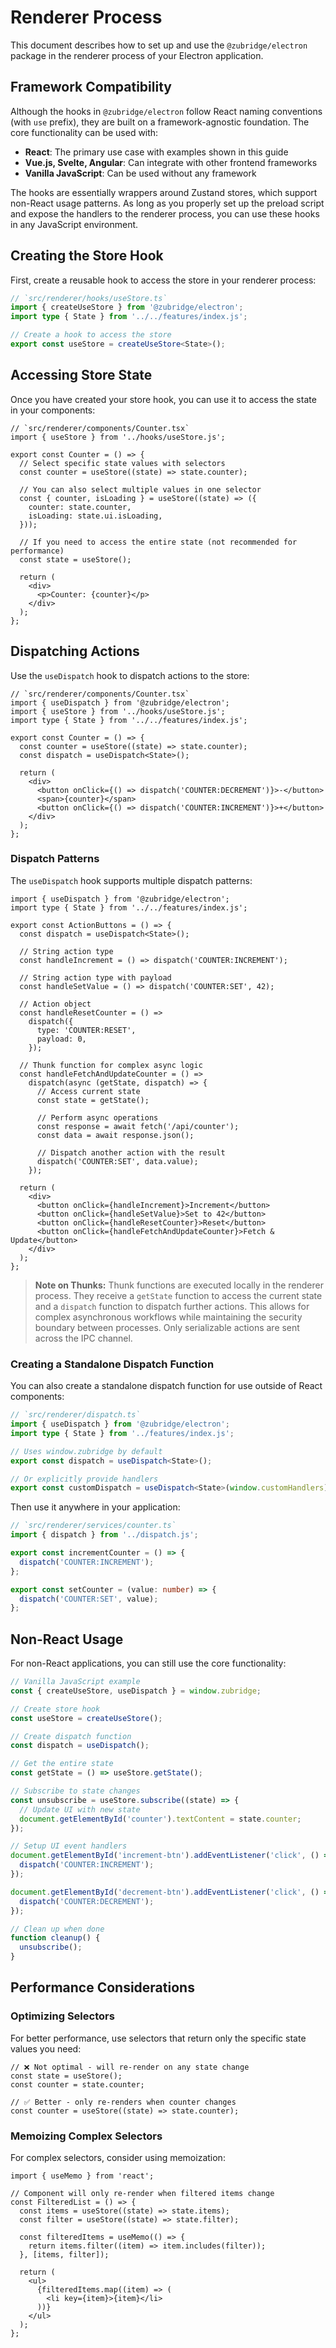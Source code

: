 # Renderer Process

This document describes how to set up and use the `@zubridge/electron` package in the renderer process of your Electron application.

## Framework Compatibility

Although the hooks in `@zubridge/electron` follow React naming conventions (with `use` prefix), they are built on a framework-agnostic foundation. The core functionality can be used with:

- **React**: The primary use case with examples shown in this guide
- **Vue.js, Svelte, Angular**: Can integrate with other frontend frameworks
- **Vanilla JavaScript**: Can be used without any framework

The hooks are essentially wrappers around Zustand stores, which support non-React usage patterns. As long as you properly set up the preload script and expose the handlers to the renderer process, you can use these hooks in any JavaScript environment.

## Creating the Store Hook

First, create a reusable hook to access the store in your renderer process:

```ts
// `src/renderer/hooks/useStore.ts`
import { createUseStore } from '@zubridge/electron';
import type { State } from '../../features/index.js';

// Create a hook to access the store
export const useStore = createUseStore<State>();
```

## Accessing Store State

Once you have created your store hook, you can use it to access the state in your components:

```tsx
// `src/renderer/components/Counter.tsx`
import { useStore } from '../hooks/useStore.js';

export const Counter = () => {
  // Select specific state values with selectors
  const counter = useStore((state) => state.counter);

  // You can also select multiple values in one selector
  const { counter, isLoading } = useStore((state) => ({
    counter: state.counter,
    isLoading: state.ui.isLoading,
  }));

  // If you need to access the entire state (not recommended for performance)
  const state = useStore();

  return (
    <div>
      <p>Counter: {counter}</p>
    </div>
  );
};
```

## Dispatching Actions

Use the `useDispatch` hook to dispatch actions to the store:

```tsx
// `src/renderer/components/Counter.tsx`
import { useDispatch } from '@zubridge/electron';
import { useStore } from '../hooks/useStore.js';
import type { State } from '../../features/index.js';

export const Counter = () => {
  const counter = useStore((state) => state.counter);
  const dispatch = useDispatch<State>();

  return (
    <div>
      <button onClick={() => dispatch('COUNTER:DECREMENT')}>-</button>
      <span>{counter}</span>
      <button onClick={() => dispatch('COUNTER:INCREMENT')}>+</button>
    </div>
  );
};
```

### Dispatch Patterns

The `useDispatch` hook supports multiple dispatch patterns:

```tsx
import { useDispatch } from '@zubridge/electron';
import type { State } from '../../features/index.js';

export const ActionButtons = () => {
  const dispatch = useDispatch<State>();

  // String action type
  const handleIncrement = () => dispatch('COUNTER:INCREMENT');

  // String action type with payload
  const handleSetValue = () => dispatch('COUNTER:SET', 42);

  // Action object
  const handleResetCounter = () =>
    dispatch({
      type: 'COUNTER:RESET',
      payload: 0,
    });

  // Thunk function for complex async logic
  const handleFetchAndUpdateCounter = () =>
    dispatch(async (getState, dispatch) => {
      // Access current state
      const state = getState();

      // Perform async operations
      const response = await fetch('/api/counter');
      const data = await response.json();

      // Dispatch another action with the result
      dispatch('COUNTER:SET', data.value);
    });

  return (
    <div>
      <button onClick={handleIncrement}>Increment</button>
      <button onClick={handleSetValue}>Set to 42</button>
      <button onClick={handleResetCounter}>Reset</button>
      <button onClick={handleFetchAndUpdateCounter}>Fetch & Update</button>
    </div>
  );
};
```

> **Note on Thunks:** Thunk functions are executed locally in the renderer process. They receive a `getState` function to access the current state and a `dispatch` function to dispatch further actions. This allows for complex asynchronous workflows while maintaining the security boundary between processes. Only serializable actions are sent across the IPC channel.

### Creating a Standalone Dispatch Function

You can also create a standalone dispatch function for use outside of React components:

```ts
// `src/renderer/dispatch.ts`
import { useDispatch } from '@zubridge/electron';
import type { State } from '../features/index.js';

// Uses window.zubridge by default
export const dispatch = useDispatch<State>();

// Or explicitly provide handlers
export const customDispatch = useDispatch<State>(window.customHandlers);
```

Then use it anywhere in your application:

```ts
// `src/renderer/services/counter.ts`
import { dispatch } from '../dispatch.js';

export const incrementCounter = () => {
  dispatch('COUNTER:INCREMENT');
};

export const setCounter = (value: number) => {
  dispatch('COUNTER:SET', value);
};
```

## Non-React Usage

For non-React applications, you can still use the core functionality:

```js
// Vanilla JavaScript example
const { createUseStore, useDispatch } = window.zubridge;

// Create store hook
const useStore = createUseStore();

// Create dispatch function
const dispatch = useDispatch();

// Get the entire state
const getState = () => useStore.getState();

// Subscribe to state changes
const unsubscribe = useStore.subscribe((state) => {
  // Update UI with new state
  document.getElementById('counter').textContent = state.counter;
});

// Setup UI event handlers
document.getElementById('increment-btn').addEventListener('click', () => {
  dispatch('COUNTER:INCREMENT');
});

document.getElementById('decrement-btn').addEventListener('click', () => {
  dispatch('COUNTER:DECREMENT');
});

// Clean up when done
function cleanup() {
  unsubscribe();
}
```

## Performance Considerations

### Optimizing Selectors

For better performance, use selectors that return only the specific state values you need:

```tsx
// ❌ Not optimal - will re-render on any state change
const state = useStore();
const counter = state.counter;

// ✅ Better - only re-renders when counter changes
const counter = useStore((state) => state.counter);
```

### Memoizing Complex Selectors

For complex selectors, consider using memoization:

```tsx
import { useMemo } from 'react';

// Component will only re-render when filtered items change
const FilteredList = () => {
  const items = useStore((state) => state.items);
  const filter = useStore((state) => state.filter);

  const filteredItems = useMemo(() => {
    return items.filter((item) => item.includes(filter));
  }, [items, filter]);

  return (
    <ul>
      {filteredItems.map((item) => (
        <li key={item}>{item}</li>
      ))}
    </ul>
  );
};
```
